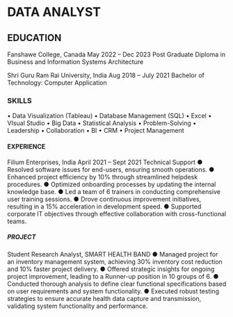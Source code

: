 # DATA ANALYST

## EDUCATION
Fanshawe College, Canada May 2022 – Dec 2023
Post Graduate Diploma in Business and Information Systems Architecture

Shri Guru Ram Rai University, India Aug 2018 – July 2021
Bachelor of Technology: Computer Application

### SKILLS
• Data Visualization (Tableau) • Database Management (SQL) • Excel • VIsual Studio • Big Data • Statistical Analysis
• Problem-Solving • Leadership • Collaboration • BI • CRM • Project Management

#### EXPERIENCE
Filium Enterprises, India April 2021 – Sept 2021
Technical Support
● Resolved software issues for end-users, ensuring smooth operations.
● Enhanced project efficiency by 10% through streamlined helpdesk procedures.
● Optimized onboarding processes by updating the internal knowledge base.
● Led a team of 6 trainers in conducting comprehensive user training sessions.
● Drove continuous improvement initiatives, resulting in a 15% acceleration in development speed.
● Supported corporate IT objectives through effective collaboration with cross-functional teams.

##### PROJECT
Student Research Analyst, SMART HEALTH BAND
● Managed project for an inventory management system, achieving 30% inventory cost reduction and 10% faster project delivery.
● Offered strategic insights for ongoing project improvement, leading to a Runner-up position in 10 groups of 6.
● Conducted thorough analysis to define clear functional specifications based on user requirements and system functionality.
● Executed robust testing strategies to ensure accurate health data capture and transmission, validating system functionality and performance.


